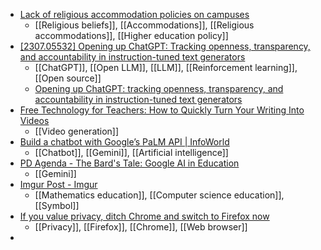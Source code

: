 - [Lack of religious accommodation policies on campuses](https://www.insidehighered.com/news/diversity/religion/2023/07/17/lack-religious-accommodation-policies-campuses?mc_cid=734dd9dc5a)
	- [[Religious beliefs]], [[Accommodations]], [[Religious accommodations]], [[Higher education policy]]
- [[2307.05532] Opening up ChatGPT: Tracking openness, transparency, and accountability in instruction-tuned text generators](https://arxiv.org/abs/2307.05532)
	- [[ChatGPT]], [[Open LLM]], [[LLM]], [[Reinforcement learning]], [[Open source]]
	- [Opening up ChatGPT: tracking openness, transparency, and accountability in instruction-tuned text generators](https://opening-up-chatgpt.github.io/)
- [Free Technology for Teachers: How to Quickly Turn Your Writing Into Videos](https://www.freetech4teachers.com/2023/07/how-to-quickly-turn-your-writing-into.html?m=1)
	- [[Video generation]]
- [Build a chatbot with Google’s PaLM API | InfoWorld](https://www.infoworld.com/article/3702774/build-a-chatbot-with-google-palm-api.html#tk.rss_all)
	- [[Chatbot]], [[Gemini]], [[Artificial intelligence]]
- [PD Agenda - The Bard's Tale: Google AI in Education](https://docs.google.com/document/d/1KaXgVKm-OjMtFNt7o7QW0uzv-Cukwm_TBq1CfdXUKT4/mobilebasic)
	- [[Gemini]]
- [Imgur Post - Imgur](https://imgur.io/ucbyFDV?r)
	- [[Mathematics education]], [[Computer science education]], [[Symbol]]
- [If you value privacy, ditch Chrome and switch to Firefox now](https://www.fastcompany.com/90560574/ditch-chrome-for-firefoxs-better-privacy)
	- [[Privacy]], [[Firefox]], [[Chrome]], [[Web browser]]
-